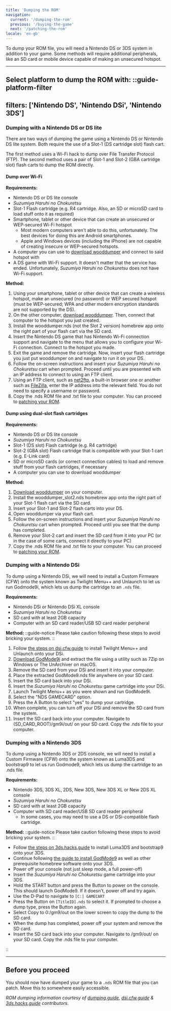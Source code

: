 ```yaml
---
title: 'Dumping the ROM'
navigation:
  current: '/dumping-the-rom'
  previous: '/buying-the-game'
  next: '/patching-the-rom'
locale: 'en-gb'
---
```


To dump your ROM file, you will need a Nintendo DS or 3DS system in addition to your game. Some methods will require additional peripherals, like an SD card or mobile device capable of making an unsecured hotspot.

---

**Select platform to dump the ROM with:**
::guide-platform-filter
---
filters: ['Nintendo DS', 'Nintendo DSi', 'Nintendo 3DS']
---
<div class="platform-filtered platform-nintendo_ds">

### Dumping with a Nintendo DS or DS lite
There are two ways of dumping the game using a Nintendo DS or Nintendo DS lite system. Both require the use of a Slot-1 (DS cartridge slot) flash cart.

The first method uses a Wi-Fi hack to dump over File Transfer Protocol (FTP). The second method uses a pair of Slot-1 and Slot-2 (GBA cartridge slot) flash carts to dump the ROM directly.

#### Dump over Wi-Fi
**Requirements:**
* Nintendo DS or DS lite console
* *Suzumiya Haruhi no Chokuretsu*
* Slot-1 Flash cartridge (e.g. R4 cartridge. Also, an SD or microSD card to load stuff onto it as required)
* Smartphone, tablet or other device that can create an unsecured or WEP-secured Wi-Fi hotspot
  - Most modern computers aren't able to do this, unfortunately. The best devices for doing this are Android smartphones.
  - Apple and Windows devices (including the iPhone) are not capable of creating insecure or WEP-secured hotspots.
* A computer you can use to [download wooddumper](https://digiex.net/threads/wood-dumper-dump-nintendo-ds-roms-and-save-games-over-wi-fi-with-an-nintendo-ds.14729/) and connect to said hotspot with
* A DS game with Wi-Fi support. It doesn't matter that the service has ended. Unfortunately, *Suzumiya Haruhi no Chokuretsu* does not have Wi-Fi support.

**Method:**
1. Using your smartphone, tablet or other device that can create a wireless hotspot, make an unsecured (no password) or WEP secured hotspot (must be WEP-secured; WPA and other modern encryption standards are not supported by the DS).
2. On the other computer, [download wooddumper](https://digiex.net/threads/wood-dumper-dump-nintendo-ds-roms-and-save-games-over-wi-fi-with-an-nintendo-ds.14729/). Then, connect that computer to the hotspot you just created.
3. Install the wooddumper.nds (not the Slot 2 version) homebrew app onto the right part of your flash cart via the SD card.
4. Insert the Nintendo DS game that has Nintendo Wi-Fi connection support and navigate to the menu that allows you to configure your Wi-Fi connection. Connect to the hotspot you made.
5. Exit the game and remove the cartridge. Now, insert your flash cartridge you just put wooddumper on and navigate to run it on your DS.
6. Follow the on-screen instructions and insert your *Suzumiya Haruhi no Chokuretsu* cart when prompted. Proceed until you are presented with an IP address to connect to using an FTP client.
7. Using an FTP client, such as [net2ftp](https://www.net2ftp.com/), a built-in browser one or another such as [FileZilla](https://filezilla-project.org/), enter the IP address into the relevant field. You do not need to specify a username or password.
8. Copy the .nds ROM file and .txt file to your computer. You can proceed to [patching your ROM](/chokuretsu/guide/patching-the-rom).

#### Dump using dual-slot flash cartridges
**Requirements:**
* Nintendo DS or DS lite console
* *Suzumiya Haruhi no Chokuretsu*
* Slot-1 (DS slot) Flash cartridge (e.g. R4 cartridge)
* Slot-2 (GBA slot) Flash cartridge that is compatible with your Slot-1 cart (e.g. E-Link card)
* SD or microSD cards (or correct connection cables) to load and remove stuff from your flash cartridges, if necessary
* A computer you can use to download wooddumper

**Method:**
1. [Download wooddumper](https://digiex.net/threads/wood-dumper-dump-nintendo-ds-roms-and-save-games-over-wi-fi-with-an-nintendo-ds.14729/) on your computer.
2. Install the wooddumper_slot2.nds homebrew app onto the right part of your Slot-1 flash cart via the SD card.
3. Insert your Slot-1 and Slot-2 flash carts into your DS.
4. Open wooddumper via your flash cart.
5. Follow the on-screen instructions and insert your *Suzumiya Haruhi no Chokuretsu* cart when prompted. Proceed until you see that the dump has completed.
6. Remove your Slot-2 cart and insert the SD card from it into your PC (or in the case of some carts, connect it directly to your PC)
7. Copy the .nds ROM file and .txt file to your computer. You can proceed to [patching your ROM](/chokuretsu/guide/patching-the-rom).

</div>

<div class="platform-filtered platform-nintendo_dsi">

### Dumping with a Nintendo DSi

To dump using a Nintendo DSi, we will need to install a Custom Firmware (CFW) onto the system known as Twilight Menu++ and Unlaunch to let us run Godmode9i, which lets us dump the cartridge to an `.nds` file.

**Requirements:**
* Nintendo DSi or Nintendo DSi XL console
* *Suzumiya Haruhi no Chokuretsu*
* SD card with at least 2GB capacity
* Computer with an SD card reader/USB SD card reader peripheral

**Method:**
::guide-notice
Please take caution following these steps to avoid bricking your system.
::
1. Follow [the steps on dsi.cfw.guide](https://dsi.cfw.guide/launching-the-exploit.html) to install Twilight Menu++ and Unlaunch onto your DSi.
2. [Download GodMode9i](https://github.com/DS-Homebrew/GodMode9i/releases) and extract the file using a utility such as 7Zip on Windows or The UnArchiver on macOS.
3. Remove the SD card from your DSi and insert it into your computer.
4. Place the extracted GodMode9.nds file anywhere on your SD card.
5. Insert the SD card back into your DSi.
6. Insert the *Suzumiya Haruhi no Chokuretsu* game cartridge into your DSi.
7. Launch Twilight Menu++ as you were shown and run GodMode9i.
8. Select the "NDS GAMECARD" option.
9. Press the A Button to select "yes" to dump your cartridge.
10. When complete, you can turn off your DSi and remove the SD card from the system.
11. Insert the SD card back into your computer. Navigate to (SD_CARD_ROOT)/gm9i/out/ on your SD card. Copy the .nds file to your computer.


</div>

<div class="platform-filtered platform-nintendo_3ds">

### Dumping with a Nintendo 3DS

To dump using a Nintendo 3DS or 2DS console, we will need to install a Custom Firmware (CFW) onto the system known as Luma3DS and bootstrap9 to let us run Godmode9, which lets us dump the cartridge to an .nds file.

**Requirements:**
* Nintendo 3DS, 3DS XL, 2DS, New 3DS, New 3DS XL or New 2DS XL console
* *Suzumiya Haruhi no Chokuretsu*
* SD card with at least 2GB capacity
* Computer with SD card reader/USB SD card reader peripheral
  * In some cases, you may need to use a DS or DSi-compatible flash cartridge.

**Method:**
::guide-notice
Please take caution following these steps to avoid bricking your system.
::
* Follow [the steps on 3ds.hacks.guide](https://3ds.hacks.guide/get-started) to install Luma3DS and bootstrap9 onto your 3DS.
* Continue following [the guide to install GodMode9](https://3ds.hacks.guide/finalizing-setup) as well as other prerequisite homebrew software onto your 3DS.
* Power off your console (not just sleep mode, a full power-off)
* Insert the *Suzumiya Haruhi no Chokuretsu* game cartridge into your 3DS.
* Hold the START button and press the  Button to power on the console. This should launch GodMode9. If it doesn't, power off and try again.
* Use the D-Pad to navigate to `[C:] GAMECART`
* Press the  Button on `[TitleID].nds` to select it. If prompted to choose a dump type, press the  Button again.
* Select Copy to 0:/gm9/out on the lower screen to copy the dump to the SD card.
* When the dump has completed, power off your system and remove the SD card.
* Insert the SD card back into your computer. Navigate to /gm9/out/ on your SD card. Copy the .nds file to your computer.

</div>
::

---

## Before you proceed
You should now have dumped your game to a `.nds` ROM file that you can patch. Move this to somewhere easily accessible.

*ROM dumping information courtesy of [dumping.guide](https://dumping.guide/carts/nintendo/ds), [dsi.cfw.guide](https://dsi.cfw.guide/) & [3ds.hacks.guide](https://3ds.hacks.guide/) contributors.*